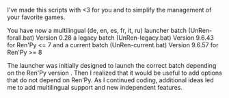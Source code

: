 I've made this scripts with <3 for you and to simplify the management of your favorite games.

You have now a multilingual (de, en, es, fr, it, ru) launcher batch (UnRen-forall.bat) Version 0.28
a legacy batch (UnRen-legacy.bat) Version 9.6.43 for Ren'Py <= 7
and a current batch (UnRen-current.bat) Version 9.6.57 for Ren'Py >= 8

The launcher was initially designed to launch the correct batch depending on the Ren'Py version .
Then I realized that it would be useful to add options that do not depend on Ren'Py.
As I continued coding, additional ideas led me to add multilingual support and new independent features.
